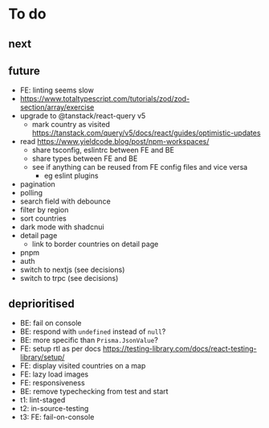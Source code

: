 # To do

## next

## future

- FE: linting seems slow
- https://www.totaltypescript.com/tutorials/zod/zod-section/array/exercise
- upgrade to @tanstack/react-query v5
  - mark country as visited https://tanstack.com/query/v5/docs/react/guides/optimistic-updates
- read https://www.yieldcode.blog/post/npm-workspaces/
  - share tsconfig, eslintrc between FE and BE
  - share types between FE and BE
  - see if anything can be reused from FE config files and vice versa
    - eg eslint plugins
- pagination
- polling
- search field with debounce
- filter by region
- sort countries
- dark mode with shadcnui
- detail page
  - link to border countries on detail page
- pnpm
- auth
- switch to nextjs (see decisions)
- switch to trpc (see decisions)

## deprioritised

- BE: fail on console
- BE: respond with `undefined` instead of `null`?
- BE: more specific than `Prisma.JsonValue`?
- FE: setup rtl as per docs https://testing-library.com/docs/react-testing-library/setup/
- FE: display visited countries on a map
- FE: lazy load images
- FE: responsiveness
- BE: remove typechecking from test and start
- t1: lint-staged
- t2: in-source-testing
- t3: FE: fail-on-console
